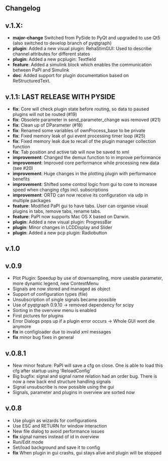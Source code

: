 Changelog
------

v.1.X:
---
 * **major-change** Switched from PySide to PyQt and upgraded to use Qt5 (also switched to develop branch of pyqtgraph)
 * **plugin**: Added a new visual plugin: RehaStimGUI: Used to describe channel attributes for different states
 * **plugin**: Added a new pcplugin: Textfield
 * **feature**: Added a simulink block which enables the communication between PaPI and Simulink
 * **doc**: Added support for plugin documentation based on ReStructuredText.
 
v.1.1: LAST RELEASE WITH PYSIDE
---
 * **fix**: Core will check plugin state before routing, so data to paused plugins will not be routed (#19)
 * **fix**: Obsolete parameter in send_parameter_change was removed (#21)
 * **fix**: Clean up of DParameter (#18)
 * **fix**: Renamed some variables of ownProcess_base to be private
 * **fix**: Fixed memory leak of gui event processing timer loop (#25)
 * **fix**: Fixed memory leak due to recall of the plugin manager collection function
 * **fix**: Tab position and active tab will now be saved to xml
 * **improvement**: Changed the demux function to in improve performance
 * **improvement**: Improved core performance while processing new data (see #20)
 * **improvement**: Huge changes in the plotting plugin with performance benefits
 * **improvement**: Shifted some control logic from gui to core to increase speed when changing cfgs incl. subscriptions
 * **improvement**: ORTD can now receive its configuration via udp in multiple packages
 * **feature**: Modified PaPI gui to have tabs. User can organise visual plugins in tabs, remove tabs, rename tabs.
 * **feature**: PaPI now supports Mac OS X based on Darwin.
 * **plugin**: Added a new visual plugin: ProgressBar
 * **plugin**: Minor changes in LCDDisplay and Slider
 * **plugin**: Added a new pcp plugin: Radiobutton

v.1.0
---

v.0.9
---
 * Plot Plugin: Speedup by use of downsampling, more useable parameter, more dynamic legend, new ContextMenu
 * Signals are now stored and managed as object 
 * Support of configuration types (file)
 * Unsubscription of single signals became possible
 * Use of pyqtgraph 0.9.10 -> removed dependency for scipy
 * Sorting in the overview menu is enabled
 * First pictures for plugins
 * Error Dialogs pops up if a plugin error occurs -> Whole GUI wont die anymore
 * **fix** in configloader due to invalid xml messages
 * **fix** minor bug fixes in general

v.0.8.1
---
 * New minor feature: PaPI will save a cfg on close. One is able to load this cfg after startup using 'ReloadConfig'
 * Big bugfix: signal and signal name relation had an order bug. There is now a new back end structure handling signals
 * Signal unsubscribe is now possible using the gui
 * Signals, parameter and plugins in overview are sorted now

v.0.8
---

* Use plugin as wizards for configurations
* Use ESC and RETURN for window interaction
* New file dialog to avoid performance issues
* **fix** signal names instead of id in overview
* Run/Edit mode
* Set/load background and save it to config
* **fix** When plugin in gui crashs, gui stays alive and plugin will be stopped


